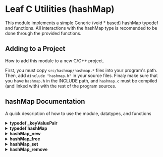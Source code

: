 # Leaf C Utilities (hashMap)
This module implements a simple Generic (void * based) hashMap typedef and functions. All interactions with the hashMap type is recomended to be done through the provided functions.

## Adding to a Project
How to add this module to a new C/C++ project.

First, you must copy `src/hashmap/hashmap.*` files into your program's path. Then, add `#include "hashmap.h"` in your source files. Finaly make sure that you have `hashmap.h` in the INCLUDE path, and `hashmap.c` must be compiled (and linked with) with the rest of the program sources.

## hashMap Documentation
A quick description of how to use the module, datatypes, and functions
<details>
<summary> <b> typedef _keyValuePair </b> </summary>

> keyValuePair element
<br>
</details>

<details>
<summary> <b> typedef hashMap </b> </summary>

> hashMap element 
<br>
</details>

<details>
<summary> <b> hashMap_new </b> </summary>

> Creates a new hashMap Object, used as an initializer for the datatype. 
> ```
> hashMap * hashMap_new (void)
> ```
> This function takes no parameters and returns a new hashMap object
> `hashMap_new()` allocates a new hashMap and returns a hashMap pointer, this hashMap must be freed useing the `hashMap_free()` function.
<br>
</details>
<details>
<summary> <b> hashMap_free </b> </summary>

> Destroys hashMap Objects, used as a destructor for the datatype.
> ```
> void hashMap_free (hashMap *self)
> ```
> `hashMap_free()` deallocates/frees all memory allocated in the hashMap Element. This function must be run after you are done using the hashMap element. For instructions on how to create a new hashMap please refer to `hashMap_new()`.
<br>
</details>

<details>
<summary> <b> hashMap_set </b> </summary>

> desctiprion
<br>
</details>

<details>
<summary> <b> hashMap_remove </b> </summary>

> desc
<br>
</details>
